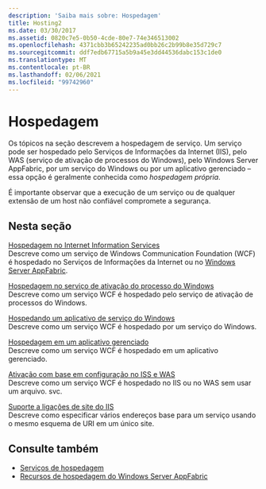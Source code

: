 ```yaml
---
description: 'Saiba mais sobre: Hospedagem'
title: Hosting2
ms.date: 03/30/2017
ms.assetid: 0820c7e5-0b50-4cde-80e7-74e346513002
ms.openlocfilehash: 4371cbb3b65242235ad0bb26c2b99b8e35d729c7
ms.sourcegitcommit: ddf7edb67715a5b9a45e3dd44536dabc153c1de0
ms.translationtype: MT
ms.contentlocale: pt-BR
ms.lasthandoff: 02/06/2021
ms.locfileid: "99742960"
---
```

# <a name="hosting"></a>Hospedagem

Os tópicos na seção descrevem a hospedagem de serviço. Um serviço pode ser hospedado pelo Serviços de Informações da Internet (IIS), pelo WAS (serviço de ativação de processos do Windows), pelo Windows Server AppFabric, por um serviço do Windows ou por um aplicativo gerenciado – essa opção é geralmente conhecida como *hospedagem própria*.  
  
 É importante observar que a execução de um serviço ou de qualquer extensão de um host não confiável compromete a segurança.  
  
## <a name="in-this-section"></a>Nesta seção  

 [Hospedagem no Internet Information Services](hosting-in-internet-information-services.md)  
 Descreve como um serviço de Windows Communication Foundation (WCF) é hospedado no Serviços de Informações da Internet ou no [Windows Server AppFabric](/previous-versions/appfabric/ff384253(v=azure.10)).  
  
 [Hospedagem no serviço de ativação do processo do Windows](hosting-in-windows-process-activation-service.md)  
 Descreve como um serviço WCF é hospedado pelo serviço de ativação de processos do Windows.  
  
 [Hospedando um aplicativo de serviço do Windows](hosting-in-a-windows-service-application.md)  
 Descreve como um serviço WCF é hospedado por um serviço do Windows.  
  
 [Hospedagem em um aplicativo gerenciado](hosting-in-a-managed-application.md)  
 Descreve como um serviço WCF é hospedado em um aplicativo gerenciado.  
  
 [Ativação com base em configuração no ISS e WAS](configuration-based-activation-in-iis-and-was.md)  
 Descreve como um serviço WCF é hospedado no IIS ou no WAS sem usar um arquivo. svc.  
  
 [Suporte a ligações de site do IIS](supporting-multiple-iis-site-bindings.md)  
 Descreve como especificar vários endereços base para um serviço usando o mesmo esquema de URI em um único site.  
  
## <a name="see-also"></a>Consulte também

- [Serviços de hospedagem](../hosting-services.md)
- [Recursos de hospedagem do Windows Server AppFabric](/previous-versions/appfabric/ee677189(v=azure.10))
